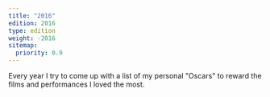 ```yaml
---
title: "2016"
edition: 2016
type: edition
weight: -2016
sitemap:
  priority: 0.9
---
```


Every year I try to come up with a list of my personal "Oscars" to reward the films and performances I loved the most.
